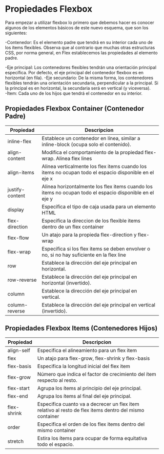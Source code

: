 # Propiedades Flexbox 

Para empezar a utilizar flexbox lo primero que debemos hacer es conocer algunos de los elementos básicos de este nuevo esquema, que son los siguientes:

-Contenedor: Es el elemento padre que tendrá en su interior cada uno de los ítems   flexibles. Observa que al contrario que muchas otras estructuras CSS, por norma general, en Flex establecemos las propiedades al elemento padre.

-Eje principal: Los contenedores flexibles tendrán una orientación principal específica. Por defecto, el eje principal del contenedor flexbox es en horizontal (en fila).
-Eje secundario: De la misma forma, los contenedores flexibles tendrán una orientación secundaria, perpendicular a la principal. Si la principal es en horizontal, la secundaria será en vertical (y viceversa).
-Ítem: Cada uno de los hijos que tendrá el contenedor en su interior.



## Propiedades Flexbox Container (Contenedor Padre)
| Propiedad | Descripcion |
| --------- | ----------- |
| inline-flex     | Establece un contenedor en línea, similar a inline-block (ocupa solo el contenido). |
| align-content   | Modifica el comportamiento de la propiedad flex-wrap. Alinea flex lines |
| align-items     | Alinea verticalmente los flex items cuando los items no ocupan todo el espacio disponible en el eje x |
| justify-content | Alinea horizontalmente los flex items cuando los items no ocupan todo el espacio disponible en el eje y |
| display         | Especifica el tipo de caja usada para un elemento HTML |
| flex-direction  | Especifica la direccion de los flexible items dentro de un flex container |
| flex-flow       | Un atajo para la propieda flex-direction y flex-wrap |
| flex-wrap       | Especifica si los flex items se deben envolver o no, si no hay suficiente en la flex line |
| row             | Establece la dirección del eje principal en horizontal. |
| row-reverse     | Establece la dirección del eje principal en horizontal (invertido). |
| column          | Establece la dirección del eje principal en vertical. |
| column-reverse  | Establece la dirección del eje principal en vertical (invertido). |



## Propiedades Flexbox Items (Contenedores Hijos)
| Propiedad | Descripcion |
| --------- | ----------- |
| align-self  | Especifica el alineamiento para un flex item |
| flex        | Un atajo para flex-grow, flex-shrink y flex-basis |
| flex-basis  | Especifica la longitud inicial del flex item|
| flex-grow   | Número que indica el factor de crecimiento del ítem respecto al resto. |
| flex-start  | Agrupa los ítems al principio del eje principal. |
| flex-end    | Agrupa los ítems al final del eje principal. |
| flex-shrink | Especifica cuanto va a decrecer un flex item relativo al resto de flex items dentro del mismo container |
| order       | Especifica el orden de los flex items dentro del mismo container |
| stretch     | 	Estira los ítems para ocupar de forma equitativa todo el espacio. |